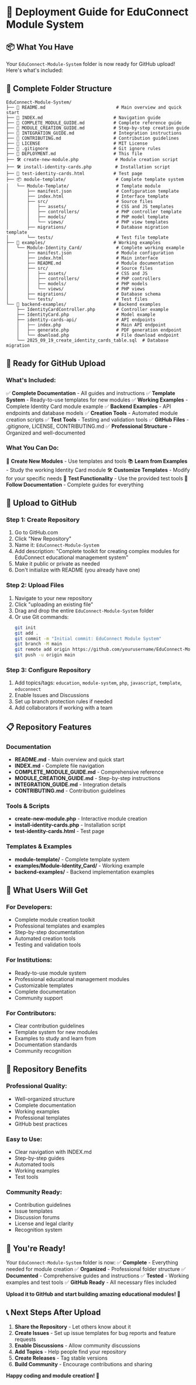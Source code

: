 # 🚀 Deployment Guide for EduConnect Module System

## 📦 What You Have

Your `EduConnect-Module-System` folder is now ready for GitHub upload! Here's what's included:

## 📁 **Complete Folder Structure**

```
EduConnect-Module-System/
├── 📄 README.md                           # Main overview and quick start
├── 📄 INDEX.md                           # Navigation guide
├── 📄 COMPLETE_MODULE_GUIDE.md           # Complete reference guide
├── 📄 MODULE_CREATION_GUIDE.md           # Step-by-step creation guide
├── 📄 INTEGRATION_GUIDE.md               # Integration instructions
├── 📄 CONTRIBUTING.md                    # Contribution guidelines
├── 📄 LICENSE                            # MIT License
├── 📄 .gitignore                         # Git ignore rules
├── 📄 DEPLOYMENT.md                      # This file
├── 🛠️ create-new-module.php              # Module creation script
├── 🛠️ install-identity-cards.php         # Installation script
├── 🧪 test-identity-cards.html           # Test page
├── 📦 module-template/                   # Complete template system
│   └── Module-Template/                  # Template module
│       ├── manifest.json                 # Configuration template
│       ├── index.html                    # Interface template
│       ├── src/                          # Source files
│       │   ├── assets/                   # CSS and JS templates
│       │   ├── controllers/              # PHP controller template
│       │   ├── models/                   # PHP model template
│       │   └── views/                    # PHP view templates
│       ├── migrations/                   # Database migration template
│       └── tests/                        # Test file template
├── 🎯 examples/                          # Working examples
│   └── Module-Identity_Card/             # Complete working example
│       ├── manifest.json                 # Module configuration
│       ├── index.html                    # Main interface
│       ├── README.md                     # Module documentation
│       ├── src/                          # Source files
│       │   ├── assets/                   # CSS and JS
│       │   ├── controllers/              # PHP controllers
│       │   ├── models/                   # PHP models
│       │   └── views/                    # PHP views
│       ├── migrations/                   # Database schema
│       └── tests/                        # Test files
└── 🔧 backend-examples/                  # Backend examples
    ├── IdentityCardController.php        # Controller example
    ├── IdentityCard.php                  # Model example
    ├── identity-cards-api/               # API endpoints
    │   ├── index.php                     # Main API endpoint
    │   ├── generate.php                  # PDF generation endpoint
    │   └── download.php                  # File download endpoint
    └── 2025_09_19_create_identity_cards_table.sql  # Database migration
```

## 🎯 **Ready for GitHub Upload**

### **What's Included:**
✅ **Complete Documentation** - All guides and instructions
✅ **Template System** - Ready-to-use templates for new modules
✅ **Working Examples** - Complete Identity Card module example
✅ **Backend Examples** - API endpoints and database models
✅ **Creation Tools** - Automated module creation scripts
✅ **Test Tools** - Testing and validation tools
✅ **GitHub Files** - .gitignore, LICENSE, CONTRIBUTING.md
✅ **Professional Structure** - Organized and well-documented

### **What You Can Do:**
🚀 **Create New Modules** - Use templates and tools
📚 **Learn from Examples** - Study the working Identity Card module
🛠️ **Customize Templates** - Modify for your specific needs
🧪 **Test Functionality** - Use the provided test tools
📖 **Follow Documentation** - Complete guides for everything

## 🚀 **Upload to GitHub**

### **Step 1: Create Repository**
1. Go to GitHub.com
2. Click "New Repository"
3. Name it: `EduConnect-Module-System`
4. Add description: "Complete toolkit for creating complex modules for EduConnect educational management system"
5. Make it public or private as needed
6. Don't initialize with README (you already have one)

### **Step 2: Upload Files**
1. Navigate to your new repository
2. Click "uploading an existing file"
3. Drag and drop the entire `EduConnect-Module-System` folder
4. Or use Git commands:
   ```bash
   git init
   git add .
   git commit -m "Initial commit: EduConnect Module System"
   git branch -M main
   git remote add origin https://github.com/yourusername/EduConnect-Module-System.git
   git push -u origin main
   ```

### **Step 3: Configure Repository**
1. Add topics/tags: `education`, `module-system`, `php`, `javascript`, `template`, `educonnect`
2. Enable Issues and Discussions
3. Set up branch protection rules if needed
4. Add collaborators if working with a team

## 📋 **Repository Features**

### **Documentation**
- **README.md** - Main overview and quick start
- **INDEX.md** - Complete file navigation
- **COMPLETE_MODULE_GUIDE.md** - Comprehensive reference
- **MODULE_CREATION_GUIDE.md** - Step-by-step instructions
- **INTEGRATION_GUIDE.md** - Integration details
- **CONTRIBUTING.md** - Contribution guidelines

### **Tools & Scripts**
- **create-new-module.php** - Interactive module creation
- **install-identity-cards.php** - Installation script
- **test-identity-cards.html** - Test page

### **Templates & Examples**
- **module-template/** - Complete template system
- **examples/Module-Identity_Card/** - Working example
- **backend-examples/** - Backend implementation examples

## 🎯 **What Users Will Get**

### **For Developers:**
- Complete module creation toolkit
- Professional templates and examples
- Step-by-step documentation
- Automated creation tools
- Testing and validation tools

### **For Institutions:**
- Ready-to-use module system
- Professional educational management modules
- Customizable templates
- Complete documentation
- Community support

### **For Contributors:**
- Clear contribution guidelines
- Template system for new modules
- Examples to study and learn from
- Documentation standards
- Community recognition

## 🌟 **Repository Benefits**

### **Professional Quality:**
- Well-organized structure
- Complete documentation
- Working examples
- Professional templates
- GitHub best practices

### **Easy to Use:**
- Clear navigation with INDEX.md
- Step-by-step guides
- Automated tools
- Working examples
- Test tools

### **Community Ready:**
- Contribution guidelines
- Issue templates
- Discussion forums
- License and legal clarity
- Recognition system

## 🎉 **You're Ready!**

Your `EduConnect-Module-System` folder is now:
✅ **Complete** - Everything needed for module creation
✅ **Organized** - Professional folder structure
✅ **Documented** - Comprehensive guides and instructions
✅ **Tested** - Working examples and test tools
✅ **GitHub Ready** - All necessary files included

**Upload it to GitHub and start building amazing educational modules! 🚀**

## 📞 **Next Steps After Upload**

1. **Share the Repository** - Let others know about it
2. **Create Issues** - Set up issue templates for bug reports and feature requests
3. **Enable Discussions** - Allow community discussions
4. **Add Topics** - Help people find your repository
5. **Create Releases** - Tag stable versions
6. **Build Community** - Encourage contributions and sharing

**Happy coding and module creation! 🎉**
